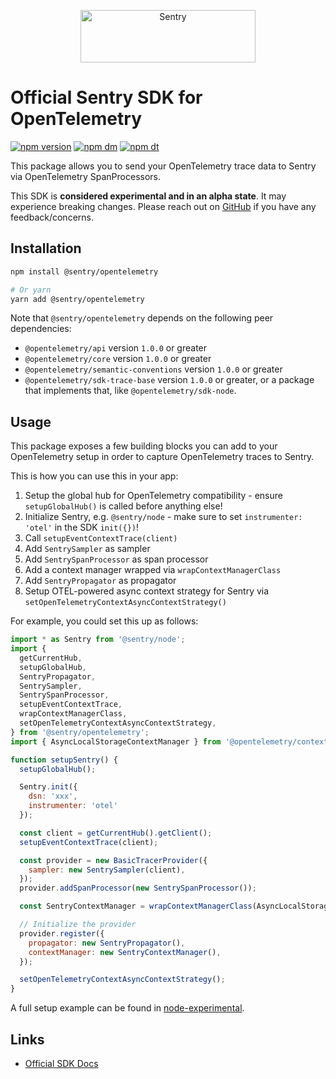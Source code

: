 <p align="center">
  <a href="https://sentry.io/?utm_source=github&utm_medium=logo" target="_blank">
    <img src="https://sentry-brand.storage.googleapis.com/sentry-wordmark-dark-280x84.png" alt="Sentry" width="280" height="84">
  </a>
</p>

# Official Sentry SDK for OpenTelemetry

[![npm version](https://img.shields.io/npm/v/@sentry/opentelemetry.svg)](https://www.npmjs.com/package/@sentry/opentelemetry)
[![npm dm](https://img.shields.io/npm/dm/@sentry/opentelemetry.svg)](https://www.npmjs.com/package/@sentry/opentelemetry)
[![npm dt](https://img.shields.io/npm/dt/@sentry/opentelemetry.svg)](https://www.npmjs.com/package/@sentry/opentelemetry)

This package allows you to send your OpenTelemetry trace data to Sentry via OpenTelemetry SpanProcessors.

This SDK is **considered experimental and in an alpha state**. It may experience breaking changes. Please reach out on
[GitHub](https://github.com/getsentry/sentry-javascript/issues/new/choose) if you have any feedback/concerns.

## Installation

```bash
npm install @sentry/opentelemetry

# Or yarn
yarn add @sentry/opentelemetry
```

Note that `@sentry/opentelemetry` depends on the following peer dependencies:

- `@opentelemetry/api` version `1.0.0` or greater
- `@opentelemetry/core` version `1.0.0` or greater
- `@opentelemetry/semantic-conventions` version `1.0.0` or greater
- `@opentelemetry/sdk-trace-base` version `1.0.0` or greater, or a package that implements that, like
  `@opentelemetry/sdk-node`.

## Usage

This package exposes a few building blocks you can add to your OpenTelemetry setup in order to capture OpenTelemetry traces to Sentry.

This is how you can use this in your app:

1. Setup the global hub for OpenTelemetry compatibility - ensure `setupGlobalHub()` is called before anything else!
1. Initialize Sentry, e.g. `@sentry/node` - make sure to set `instrumenter: 'otel'` in the SDK `init({})`!
1. Call `setupEventContextTrace(client)`
1. Add `SentrySampler` as sampler
1. Add `SentrySpanProcessor` as span processor
1. Add a context manager wrapped via `wrapContextManagerClass`
1. Add `SentryPropagator` as propagator
1. Setup OTEL-powered async context strategy for Sentry via `setOpenTelemetryContextAsyncContextStrategy()`

For example, you could set this up as follows:

```js
import * as Sentry from '@sentry/node';
import {
  getCurrentHub,
  setupGlobalHub,
  SentryPropagator,
  SentrySampler,
  SentrySpanProcessor,
  setupEventContextTrace,
  wrapContextManagerClass,
  setOpenTelemetryContextAsyncContextStrategy,
} from '@sentry/opentelemetry';
import { AsyncLocalStorageContextManager } from '@opentelemetry/context-async-hooks';

function setupSentry() {
  setupGlobalHub();

  Sentry.init({
    dsn: 'xxx',
    instrumenter: 'otel'
  });

  const client = getCurrentHub().getClient();
  setupEventContextTrace(client);

  const provider = new BasicTracerProvider({
    sampler: new SentrySampler(client),
  });
  provider.addSpanProcessor(new SentrySpanProcessor());

  const SentryContextManager = wrapContextManagerClass(AsyncLocalStorageContextManager);

  // Initialize the provider
  provider.register({
    propagator: new SentryPropagator(),
    contextManager: new SentryContextManager(),
  });

  setOpenTelemetryContextAsyncContextStrategy();
}
```

A full setup example can be found in [node-experimental](./../node-experimental).

## Links

- [Official SDK Docs](https://docs.sentry.io/quickstart/)
